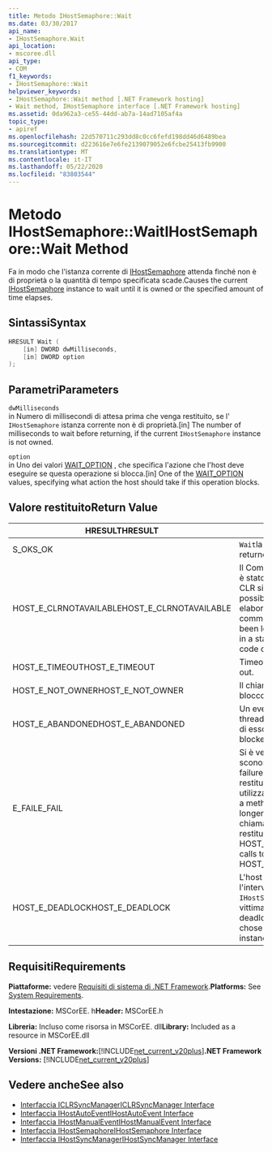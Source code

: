 ```yaml
---
title: Metodo IHostSemaphore::Wait
ms.date: 03/30/2017
api_name:
- IHostSemaphore.Wait
api_location:
- mscoree.dll
api_type:
- COM
f1_keywords:
- IHostSemaphore::Wait
helpviewer_keywords:
- IHostSemaphore::Wait method [.NET Framework hosting]
- Wait method, IHostSemaphore interface [.NET Framework hosting]
ms.assetid: 0da962a3-ce55-44dd-ab7a-14ad7105af4a
topic_type:
- apiref
ms.openlocfilehash: 22d570711c293dd8c0cc6fefd198dd46d6489bea
ms.sourcegitcommit: d223616e7e6fe2139079052e6fcbe25413fb9900
ms.translationtype: MT
ms.contentlocale: it-IT
ms.lasthandoff: 05/22/2020
ms.locfileid: "83803544"
---
```

# <a name="ihostsemaphorewait-method"></a><span data-ttu-id="4b2f5-102">Metodo IHostSemaphore::Wait</span><span class="sxs-lookup"><span data-stu-id="4b2f5-102">IHostSemaphore::Wait Method</span></span>
<span data-ttu-id="4b2f5-103">Fa in modo che l'istanza corrente di [IHostSemaphore](ihostsemaphore-interface.md) attenda finché non è di proprietà o la quantità di tempo specificata scade.</span><span class="sxs-lookup"><span data-stu-id="4b2f5-103">Causes the current [IHostSemaphore](ihostsemaphore-interface.md) instance to wait until it is owned or the specified amount of time elapses.</span></span>  
  
## <a name="syntax"></a><span data-ttu-id="4b2f5-104">Sintassi</span><span class="sxs-lookup"><span data-stu-id="4b2f5-104">Syntax</span></span>  
  
```cpp  
HRESULT Wait (  
    [in] DWORD dwMilliseconds,  
    [in] DWORD option  
);  
```  
  
## <a name="parameters"></a><span data-ttu-id="4b2f5-105">Parametri</span><span class="sxs-lookup"><span data-stu-id="4b2f5-105">Parameters</span></span>  
 `dwMilliseconds`  
 <span data-ttu-id="4b2f5-106">in Numero di millisecondi di attesa prima che venga restituito, se l' `IHostSemaphore` istanza corrente non è di proprietà.</span><span class="sxs-lookup"><span data-stu-id="4b2f5-106">[in] The number of milliseconds to wait before returning, if the current `IHostSemaphore` instance is not owned.</span></span>  
  
 `option`  
 <span data-ttu-id="4b2f5-107">in Uno dei valori [WAIT_OPTION](wait-option-enumeration.md) , che specifica l'azione che l'host deve eseguire se questa operazione si blocca.</span><span class="sxs-lookup"><span data-stu-id="4b2f5-107">[in] One of the [WAIT_OPTION](wait-option-enumeration.md) values, specifying what action the host should take if this operation blocks.</span></span>  
  
## <a name="return-value"></a><span data-ttu-id="4b2f5-108">Valore restituito</span><span class="sxs-lookup"><span data-stu-id="4b2f5-108">Return Value</span></span>  
  
|<span data-ttu-id="4b2f5-109">HRESULT</span><span class="sxs-lookup"><span data-stu-id="4b2f5-109">HRESULT</span></span>|<span data-ttu-id="4b2f5-110">Descrizione</span><span class="sxs-lookup"><span data-stu-id="4b2f5-110">Description</span></span>|  
|-------------|-----------------|  
|<span data-ttu-id="4b2f5-111">S_OK</span><span class="sxs-lookup"><span data-stu-id="4b2f5-111">S_OK</span></span>|<span data-ttu-id="4b2f5-112">`Wait`la restituzione è riuscita.</span><span class="sxs-lookup"><span data-stu-id="4b2f5-112">`Wait` returned successfully.</span></span>|  
|<span data-ttu-id="4b2f5-113">HOST_E_CLRNOTAVAILABLE</span><span class="sxs-lookup"><span data-stu-id="4b2f5-113">HOST_E_CLRNOTAVAILABLE</span></span>|<span data-ttu-id="4b2f5-114">Il Common Language Runtime (CLR) non è stato caricato in un processo oppure CLR si trova in uno stato in cui non è possibile eseguire codice gestito o elaborare la chiamata correttamente.</span><span class="sxs-lookup"><span data-stu-id="4b2f5-114">The common language runtime (CLR) has not been loaded into a process, or the CLR is in a state in which it cannot run managed code or process the call successfully.</span></span>|  
|<span data-ttu-id="4b2f5-115">HOST_E_TIMEOUT</span><span class="sxs-lookup"><span data-stu-id="4b2f5-115">HOST_E_TIMEOUT</span></span>|<span data-ttu-id="4b2f5-116">Timeout della chiamata.</span><span class="sxs-lookup"><span data-stu-id="4b2f5-116">The call timed out.</span></span>|  
|<span data-ttu-id="4b2f5-117">HOST_E_NOT_OWNER</span><span class="sxs-lookup"><span data-stu-id="4b2f5-117">HOST_E_NOT_OWNER</span></span>|<span data-ttu-id="4b2f5-118">Il chiamante non è il proprietario del blocco.</span><span class="sxs-lookup"><span data-stu-id="4b2f5-118">The caller does not own the lock.</span></span>|  
|<span data-ttu-id="4b2f5-119">HOST_E_ABANDONED</span><span class="sxs-lookup"><span data-stu-id="4b2f5-119">HOST_E_ABANDONED</span></span>|<span data-ttu-id="4b2f5-120">Un evento è stato annullato mentre un thread bloccato o Fiber era in attesa su di esso.</span><span class="sxs-lookup"><span data-stu-id="4b2f5-120">An event was canceled while a blocked thread or fiber was waiting on it.</span></span>|  
|<span data-ttu-id="4b2f5-121">E_FAIL</span><span class="sxs-lookup"><span data-stu-id="4b2f5-121">E_FAIL</span></span>|<span data-ttu-id="4b2f5-122">Si è verificato un errore irreversibile sconosciuto.</span><span class="sxs-lookup"><span data-stu-id="4b2f5-122">An unknown catastrophic failure occurred.</span></span> <span data-ttu-id="4b2f5-123">Quando un metodo restituisce E_FAIL, CLR non è più utilizzabile all'interno del processo.</span><span class="sxs-lookup"><span data-stu-id="4b2f5-123">When a method returns E_FAIL, the CLR is no longer usable within the process.</span></span> <span data-ttu-id="4b2f5-124">Le chiamate successive ai metodi di hosting restituiscono HOST_E_CLRNOTAVAILABLE.</span><span class="sxs-lookup"><span data-stu-id="4b2f5-124">Subsequent calls to hosting methods return HOST_E_CLRNOTAVAILABLE.</span></span>|  
|<span data-ttu-id="4b2f5-125">HOST_E_DEADLOCK</span><span class="sxs-lookup"><span data-stu-id="4b2f5-125">HOST_E_DEADLOCK</span></span>|<span data-ttu-id="4b2f5-126">L'host ha rilevato un deadlock durante l'intervallo di attesa e ha scelto l' `IHostSemaphore` istanza corrente come vittima del deadlock.</span><span class="sxs-lookup"><span data-stu-id="4b2f5-126">The host detected a deadlock during the wait interval, and chose the current `IHostSemaphore` instance as a deadlock victim.</span></span>|  
  
## <a name="requirements"></a><span data-ttu-id="4b2f5-127">Requisiti</span><span class="sxs-lookup"><span data-stu-id="4b2f5-127">Requirements</span></span>  
 <span data-ttu-id="4b2f5-128">**Piattaforme:** vedere [Requisiti di sistema di .NET Framework](../../get-started/system-requirements.md).</span><span class="sxs-lookup"><span data-stu-id="4b2f5-128">**Platforms:** See [System Requirements](../../get-started/system-requirements.md).</span></span>  
  
 <span data-ttu-id="4b2f5-129">**Intestazione:** MSCorEE. h</span><span class="sxs-lookup"><span data-stu-id="4b2f5-129">**Header:** MSCorEE.h</span></span>  
  
 <span data-ttu-id="4b2f5-130">**Libreria:** Incluso come risorsa in MSCorEE. dll</span><span class="sxs-lookup"><span data-stu-id="4b2f5-130">**Library:** Included as a resource in MSCorEE.dll</span></span>  
  
 <span data-ttu-id="4b2f5-131">**Versioni .NET Framework:**[!INCLUDE[net_current_v20plus](../../../../includes/net-current-v20plus-md.md)]</span><span class="sxs-lookup"><span data-stu-id="4b2f5-131">**.NET Framework Versions:** [!INCLUDE[net_current_v20plus](../../../../includes/net-current-v20plus-md.md)]</span></span>  
  
## <a name="see-also"></a><span data-ttu-id="4b2f5-132">Vedere anche</span><span class="sxs-lookup"><span data-stu-id="4b2f5-132">See also</span></span>

- [<span data-ttu-id="4b2f5-133">Interfaccia ICLRSyncManager</span><span class="sxs-lookup"><span data-stu-id="4b2f5-133">ICLRSyncManager Interface</span></span>](iclrsyncmanager-interface.md)
- [<span data-ttu-id="4b2f5-134">Interfaccia IHostAutoEvent</span><span class="sxs-lookup"><span data-stu-id="4b2f5-134">IHostAutoEvent Interface</span></span>](ihostautoevent-interface.md)
- [<span data-ttu-id="4b2f5-135">Interfaccia IHostManualEvent</span><span class="sxs-lookup"><span data-stu-id="4b2f5-135">IHostManualEvent Interface</span></span>](ihostmanualevent-interface.md)
- [<span data-ttu-id="4b2f5-136">Interfaccia IHostSemaphore</span><span class="sxs-lookup"><span data-stu-id="4b2f5-136">IHostSemaphore Interface</span></span>](ihostsemaphore-interface.md)
- [<span data-ttu-id="4b2f5-137">Interfaccia IHostSyncManager</span><span class="sxs-lookup"><span data-stu-id="4b2f5-137">IHostSyncManager Interface</span></span>](ihostsyncmanager-interface.md)
